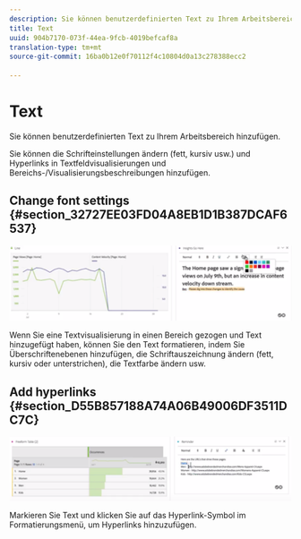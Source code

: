 ```yaml
---
description: Sie können benutzerdefinierten Text zu Ihrem Arbeitsbereich hinzufügen.
title: Text
uuid: 904b7170-073f-44ea-9fcb-4019befcaf8a
translation-type: tm+mt
source-git-commit: 16ba0b12e0f70112f4c10804d0a13c278388ecc2

---
```



# Text

Sie können benutzerdefinierten Text zu Ihrem Arbeitsbereich hinzufügen.

Sie können die Schrifteinstellungen ändern (fett, kursiv usw.) und Hyperlinks in Textfeldvisualisierungen und Bereichs-/Visualisierungsbeschreibungen hinzufügen.

## Change font settings {#section_32727EE03FD04A8EB1D1B387DCAF6537}

![](assets/rich-text1.png)

Wenn Sie eine Textvisualisierung in einen Bereich gezogen und Text hinzugefügt haben, können Sie den Text formatieren, indem Sie Überschriftenebenen hinzufügen, die Schriftauszeichnung ändern (fett, kursiv oder unterstrichen), die Textfarbe ändern usw.

## Add hyperlinks {#section_D55B857188A74A06B49006DF3511DC7C}

![](assets/rich-text2.png)

Markieren Sie Text und klicken Sie auf das Hyperlink-Symbol im Formatierungsmenü, um Hyperlinks hinzuzufügen.
